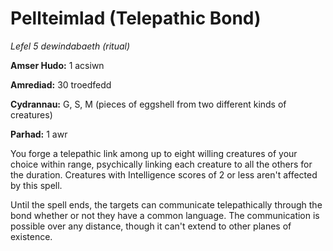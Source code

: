 # Pellteimlad (Telepathic Bond)

*Lefel 5 dewindabaeth (ritual)*

**Amser Hudo:** 1 acsiwn

**Amrediad:** 30 troedfedd

**Cydrannau:** G, S, M (pieces of eggshell from two different kinds of creatures)

**Parhad:** 1 awr

You forge a telepathic link among up to eight willing creatures of your choice within range, psychically linking each creature to all the others for the duration. Creatures with Intelligence scores of 2 or less aren't affected by this spell.

Until the spell ends, the targets can communicate telepathically through the bond whether or not they have a common language. The communication is possible over any distance, though it can't extend to other planes of existence.